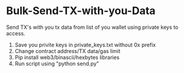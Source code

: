 # Bulk-Send-TX-with-you-Data

Send TX's with you tx data from list of you wallet using private keys to access.

1. Save you privite keys in private_keys.txt without 0x prefix
2. Change contract address/TX data/gas limit
3. Pip install web3/binascii/hexbytes libraries
3. Run script using "python send.py"
